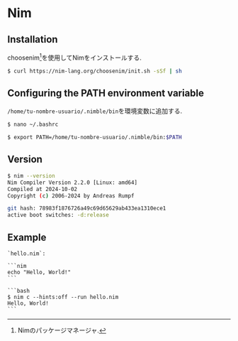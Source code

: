 # Nim

## Installation

choosenim[^1]を使用してNimをインストールする.

```bash
$ curl https://nim-lang.org/choosenim/init.sh -sSf | sh
```

## Configuring the PATH environment variable

`/home/tu-nombre-usuario/.nimble/bin`を環境変数に追加する.

```bash
$ nano ~/.bashrc
```

```bash
$ export PATH=/home/tu-nombre-usuario/.nimble/bin:$PATH
```

## Version

```bash
$ nim --version
Nim Compiler Version 2.2.0 [Linux: amd64]
Compiled at 2024-10-02
Copyright (c) 2006-2024 by Andreas Rumpf

git hash: 78983f1876726a49c69d65629ab433ea1310ece1
active boot switches: -d:release
```

## Example

````{tab} Code
`hello.nim`:

```nim
echo "Hello, World!"
```
````

````{tab} Console
```bash
$ nim c --hints:off --run hello.nim
Hello, World!
```
````

[^1]: Nimのパッケージマネージャ.
